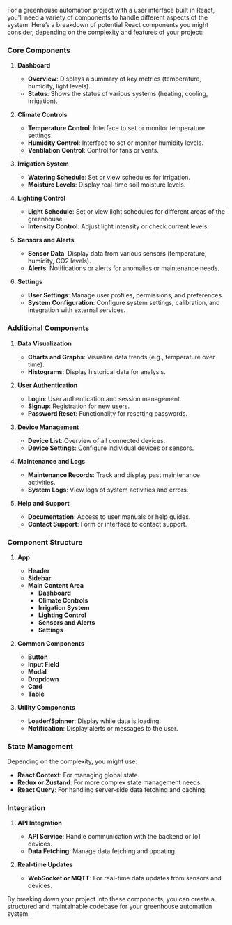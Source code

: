 For a greenhouse automation project with a user interface built in React, you'll need a variety of components to handle different aspects of the system. Here’s a breakdown of potential React components you might consider, depending on the complexity and features of your project:

### Core Components

1. **Dashboard**
   - **Overview**: Displays a summary of key metrics (temperature, humidity, light levels).
   - **Status**: Shows the status of various systems (heating, cooling, irrigation).

2. **Climate Controls**
   - **Temperature Control**: Interface to set or monitor temperature settings.
   - **Humidity Control**: Interface to set or monitor humidity levels.
   - **Ventilation Control**: Control for fans or vents.

3. **Irrigation System**
   - **Watering Schedule**: Set or view schedules for irrigation.
   - **Moisture Levels**: Display real-time soil moisture levels.

4. **Lighting Control**
   - **Light Schedule**: Set or view light schedules for different areas of the greenhouse.
   - **Intensity Control**: Adjust light intensity or check current levels.

5. **Sensors and Alerts**
   - **Sensor Data**: Display data from various sensors (temperature, humidity, CO2 levels).
   - **Alerts**: Notifications or alerts for anomalies or maintenance needs.

6. **Settings**
   - **User Settings**: Manage user profiles, permissions, and preferences.
   - **System Configuration**: Configure system settings, calibration, and integration with external services.

### Additional Components

1. **Data Visualization**
   - **Charts and Graphs**: Visualize data trends (e.g., temperature over time).
   - **Histograms**: Display historical data for analysis.

2. **User Authentication**
   - **Login**: User authentication and session management.
   - **Signup**: Registration for new users.
   - **Password Reset**: Functionality for resetting passwords.

3. **Device Management**
   - **Device List**: Overview of all connected devices.
   - **Device Settings**: Configure individual devices or sensors.

4. **Maintenance and Logs**
   - **Maintenance Records**: Track and display past maintenance activities.
   - **System Logs**: View logs of system activities and errors.

5. **Help and Support**
   - **Documentation**: Access to user manuals or help guides.
   - **Contact Support**: Form or interface to contact support.

### Component Structure

1. **App**
   - **Header**
   - **Sidebar**
   - **Main Content Area**
     - **Dashboard**
     - **Climate Controls**
     - **Irrigation System**
     - **Lighting Control**
     - **Sensors and Alerts**
     - **Settings**

2. **Common Components**
   - **Button**
   - **Input Field**
   - **Modal**
   - **Dropdown**
   - **Card**
   - **Table**

3. **Utility Components**
   - **Loader/Spinner**: Display while data is loading.
   - **Notification**: Display alerts or messages to the user.

### State Management

Depending on the complexity, you might use:
- **React Context**: For managing global state.
- **Redux or Zustand**: For more complex state management needs.
- **React Query**: For handling server-side data fetching and caching.

### Integration

1. **API Integration**
   - **API Service**: Handle communication with the backend or IoT devices.
   - **Data Fetching**: Manage data fetching and updating.

2. **Real-time Updates**
   - **WebSocket or MQTT**: For real-time data updates from sensors and devices.

By breaking down your project into these components, you can create a structured and maintainable codebase for your greenhouse automation system.